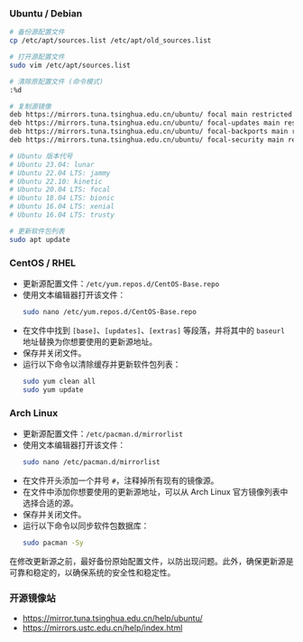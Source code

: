 ### Ubuntu / Debian

```sh
# 备份源配置文件
cp /etc/apt/sources.list /etc/apt/old_sources.list

# 打开源配置文件
sudo vim /etc/apt/sources.list

# 清除原配置文件 (命令模式)
:%d

# 复制源镜像
deb https://mirrors.tuna.tsinghua.edu.cn/ubuntu/ focal main restricted universe multiverse
deb https://mirrors.tuna.tsinghua.edu.cn/ubuntu/ focal-updates main restricted universe multiverse
deb https://mirrors.tuna.tsinghua.edu.cn/ubuntu/ focal-backports main restricted universe multiverse
deb https://mirrors.tuna.tsinghua.edu.cn/ubuntu/ focal-security main restricted universe multiverse

# Ubuntu 版本代号
# Ubuntu 23.04: lunar
# Ubuntu 22.04 LTS: jammy
# Ubuntu 22.10: kinetic
# Ubuntu 20.04 LTS: focal
# Ubuntu 18.04 LTS: bionic
# Ubuntu 16.04 LTS: xenial
# Ubuntu 16.04 LTS: trusty

# 更新软件包列表
sudo apt update
```

### CentOS / RHEL

- 更新源配置文件：`/etc/yum.repos.d/CentOS-Base.repo`
- 使用文本编辑器打开该文件：
  ```sh
  sudo nano /etc/yum.repos.d/CentOS-Base.repo
  ```
- 在文件中找到 `[base]`、`[updates]`、`[extras]` 等段落，并将其中的 `baseurl` 地址替换为你想要使用的更新源地址。
- 保存并关闭文件。
- 运行以下命令以清除缓存并更新软件包列表：
  ```sh
  sudo yum clean all
  sudo yum update
  ```

### Arch Linux

- 更新源配置文件：`/etc/pacman.d/mirrorlist`
- 使用文本编辑器打开该文件：
  ```sh
  sudo nano /etc/pacman.d/mirrorlist
  ```
- 在文件开头添加一个井号 `#`，注释掉所有现有的镜像源。
- 在文件中添加你想要使用的更新源地址，可以从 Arch Linux 官方镜像列表中选择合适的源。
- 保存并关闭文件。
- 运行以下命令以同步软件包数据库：
  ```sh
  sudo pacman -Sy
  ```

在修改更新源之前，最好备份原始配置文件，以防出现问题。此外，确保更新源是可靠和稳定的，以确保系统的安全性和稳定性。

### 开源镜像站

- https://mirror.tuna.tsinghua.edu.cn/help/ubuntu/
- https://mirrors.ustc.edu.cn/help/index.html